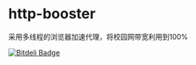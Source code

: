 http-booster
============

采用多线程的浏览器加速代理，将校园网带宽利用到100%

[![Bitdeli Badge](https://d2weczhvl823v0.cloudfront.net/polyrabbit/http-booster/trend.png)](https://bitdeli.com/free "Bitdeli Badge")

